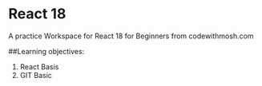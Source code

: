# React 18

A practice Workspace for React 18 for Beginners from codewithmosh.com

##Learning objectives:

1. React Basis
2. GIT Basic
